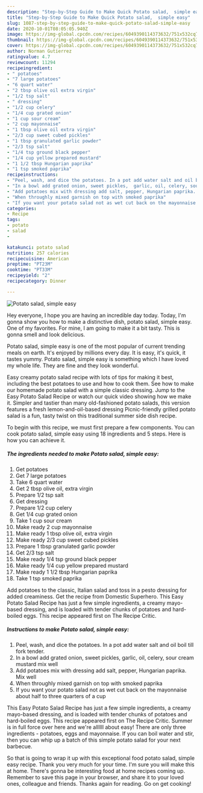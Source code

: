 ```yaml
---
description: "Step-by-Step Guide to Make Quick Potato salad,  simple easy"
title: "Step-by-Step Guide to Make Quick Potato salad,  simple easy"
slug: 1087-step-by-step-guide-to-make-quick-potato-salad-simple-easy
date: 2020-10-01T08:05:05.940Z
image: https://img-global.cpcdn.com/recipes/6049390114373632/751x532cq70/potato-salad-simple-easy-recipe-main-photo.jpg
thumbnail: https://img-global.cpcdn.com/recipes/6049390114373632/751x532cq70/potato-salad-simple-easy-recipe-main-photo.jpg
cover: https://img-global.cpcdn.com/recipes/6049390114373632/751x532cq70/potato-salad-simple-easy-recipe-main-photo.jpg
author: Norman Gutierrez
ratingvalue: 4.7
reviewcount: 11294
recipeingredient:
- " potatoes"
- "7 large potatoes"
- "6 quart water"
- "2 tbsp olive oil extra virgin"
- "1/2 tsp salt"
- " dressing"
- "1/2 cup celery"
- "1/4 cup grated onion"
- "1 cup sour cream"
- "2 cup mayonnaise"
- "1 tbsp olive oil extra virgin"
- "2/3 cup sweet cubed pickles"
- "1 tbsp granulated garlic powder"
- "2/3 tsp salt"
- "1/4 tsp ground black pepper"
- "1/4 cup yellow prepared mustard"
- "1 1/2 tbsp Hungarian paprika"
- "1 tsp smoked paprika"
recipeinstructions:
- "Peel, wash, and dice the potatoes. In a pot add water salt and oil boil till fork tender."
- "In a bowl add grated onion, sweet pickles,  garlic, oil, celery, sour cream mustard mix well"
- "Add potatoes mix with dressing add salt, pepper, Hungarian paprika.  Mix well"
- "When throughly mixed garnish on top with smoked paprika"
- "If you want your potato salad not as wet cut back on the mayonnaise about half to three quarters of a cup"
categories:
- Recipe
tags:
- potato
- salad
- 

katakunci: potato salad  
nutrition: 257 calories
recipecuisine: American
preptime: "PT23M"
cooktime: "PT33M"
recipeyield: "2"
recipecategory: Dinner

---
```



![Potato salad,  simple easy](https://img-global.cpcdn.com/recipes/6049390114373632/751x532cq70/potato-salad-simple-easy-recipe-main-photo.jpg)

Hey everyone, I hope you are having an incredible day today. Today, I'm gonna show you how to make a distinctive dish, potato salad,  simple easy. One of my favorites. For mine, I am going to make it a bit tasty. This is gonna smell and look delicious.

Potato salad,  simple easy is one of the most popular of current trending meals on earth. It's enjoyed by millions every day. It is easy, it's quick, it tastes yummy. Potato salad,  simple easy is something which I have loved my whole life. They are fine and they look wonderful.

Easy creamy potato salad recipe with lots of tips for making it best, including the best potatoes to use and how to cook them. See how to make our homemade potato salad with a simple classic dressing. Jump to the Easy Potato Salad Recipe or watch our quick video showing how we make it. Simpler and tastier than many old-fashioned potato salads, this version features a fresh lemon-and-oil-based dressing Picnic-friendly grilled potato salad is a fun, tasty twist on this traditional summer side dish recipe.


To begin with this recipe, we must first prepare a few components. You can cook potato salad,  simple easy using 18 ingredients and 5 steps. Here is how you can achieve it.

<!--inarticleads1-->

##### The ingredients needed to make Potato salad,  simple easy:

1. Get  potatoes
1. Get 7 large potatoes
1. Take 6 quart water
1. Get 2 tbsp olive oil, extra virgin
1. Prepare 1/2 tsp salt
1. Get  dressing
1. Prepare 1/2 cup celery
1. Get 1/4 cup grated onion
1. Take 1 cup sour cream
1. Make ready 2 cup mayonnaise
1. Make ready 1 tbsp olive oil, extra virgin
1. Make ready 2/3 cup sweet cubed pickles
1. Prepare 1 tbsp granulated garlic powder
1. Get 2/3 tsp salt
1. Make ready 1/4 tsp ground black pepper
1. Make ready 1/4 cup yellow prepared mustard
1. Make ready 1 1/2 tbsp Hungarian paprika
1. Take 1 tsp smoked paprika


Add potatoes to the classic, Italian salad and toss in a pesto dressing for added creaminess. Get the recipe from Domestic Superhero. This Easy Potato Salad Recipe has just a few simple ingredients, a creamy mayo-based dressing, and is loaded with tender chunks of potatoes and hard-boiled eggs. This recipe appeared first on The Recipe Critic. 

<!--inarticleads2-->

##### Instructions to make Potato salad,  simple easy:

1. Peel, wash, and dice the potatoes. In a pot add water salt and oil boil till fork tender.
1. In a bowl add grated onion, sweet pickles,  garlic, oil, celery, sour cream mustard mix well
1. Add potatoes mix with dressing add salt, pepper, Hungarian paprika.  Mix well
1. When throughly mixed garnish on top with smoked paprika
1. If you want your potato salad not as wet cut back on the mayonnaise about half to three quarters of a cup


This Easy Potato Salad Recipe has just a few simple ingredients, a creamy mayo-based dressing, and is loaded with tender chunks of potatoes and hard-boiled eggs. This recipe appeared first on The Recipe Critic. Summer is in full force over here and we&#39;re allllll about easy! There are only three ingredients - potatoes, eggs and mayonnaise. If you can boil water and stir, then you can whip up a batch of this simple potato salad for your next barbecue. 

So that is going to wrap it up with this exceptional food potato salad,  simple easy recipe. Thank you very much for your time. I'm sure you will make this at home. There's gonna be interesting food at home recipes coming up. Remember to save this page in your browser, and share it to your loved ones, colleague and friends. Thanks again for reading. Go on get cooking!

